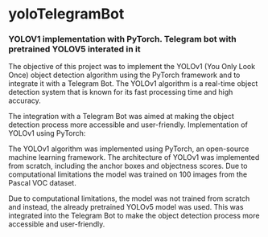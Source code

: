 # yoloTelegramBot
### YOLOV1 implementation with PyTorch.  Telegram bot with pretrained YOLOV5 interated in it


The objective of this project was to implement the YOLOv1 (You Only Look Once) object detection algorithm using the PyTorch framework and to integrate it with a Telegram Bot. The YOLOv1 algorithm is a real-time object detection system that is known for its fast processing time and high accuracy. 

The integration with a Telegram Bot was aimed at making the object detection process more accessible and user-friendly.
Implementation of YOLOv1 using PyTorch:


The YOLOv1 algorithm was implemented using PyTorch, an open-source machine learning framework. The architecture of YOLOv1 was implemented from scratch, including the anchor boxes and objectness scores. Due to computational limitations the model was trained on 100 images from the Pascal VOC dataset.


Due to computational limitations, the model was not trained from scratch and instead, the already pretrained YOLOv5 model was used. This was integrated into the Telegram Bot to make the object detection process more accessible and user-friendly.
